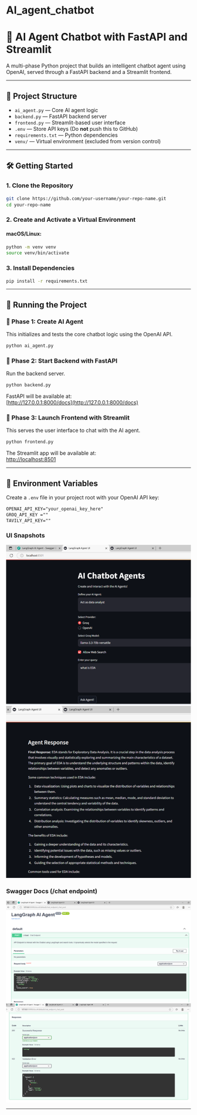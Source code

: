 # AI_agent_chatbot

# 🤖 AI Agent Chatbot with FastAPI and Streamlit

A multi-phase Python project that builds an intelligent chatbot agent using OpenAI, served through a FastAPI backend and a Streamlit frontend.

---

## 📁 Project Structure

- `ai_agent.py` — Core AI agent logic
- `backend.py` — FastAPI backend server
- `frontend.py` — Streamlit-based user interface
- `.env` — Store API keys (Do **not** push this to GitHub)
- `requirements.txt` — Python dependencies
- `venv/` — Virtual environment (excluded from version control)

---

## 🛠️ Getting Started

### 1. Clone the Repository

```bash
git clone https://github.com/your-username/your-repo-name.git
cd your-repo-name
```

### 2. Create and Activate a Virtual Environment

#### macOS/Linux:

```bash
python -m venv venv
source venv/bin/activate
```

### 3. Install Dependencies

```bash
pip install -r requirements.txt
```

---

## 🚀 Running the Project

### 🔹 Phase 1: Create AI Agent

This initializes and tests the core chatbot logic using the OpenAI API.

```bash
python ai_agent.py
```

### 🔹 Phase 2: Start Backend with FastAPI

Run the backend server.

```bash
python backend.py
```

FastAPI will be available at:  
[http://127.0.0.1:8000/docs](http://127.0.0.1:8000/docs)

### 🔹 Phase 3: Launch Frontend with Streamlit

This serves the user interface to chat with the AI agent.

```bash
python frontend.py
```

The Streamlit app will be available at:  
[http://localhost:8501](http://localhost:8501)

---

## 🔐 Environment Variables

Create a `.env` file in your project root with your OpenAI API key:

```
OPENAI_API_KEY="your_openai_key_here"
GROQ_API_KEY =""
TAVILY_API_KEY=""
```
### UI Snapshots
![UI](images/Agent_UI.png)
![UI](images/Agent_response.png)

### Swagger Docs (/chat endpoint)
![UI](images/Postman1.png)
![UI](images/Postman2.png)

---
